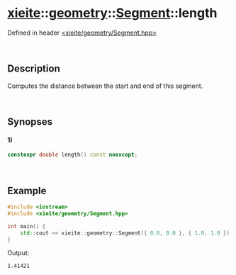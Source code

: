 # [xieite](../../../xieite.md)\:\:[geometry](../../../geometry.md)\:\:[Segment](../../Segment.md)\:\:length
Defined in header [<xieite/geometry/Segment.hpp>](../../../../include/xieite/geometry/Segment.hpp)

&nbsp;

## Description
Computes the distance between the start and end of this segment.

&nbsp;

## Synopses
#### 1)
```cpp
constexpr double length() const noexcept;
```

&nbsp;

## Example
```cpp
#include <iostream>
#include <xieite/geometry/Segment.hpp>

int main() {
    std::cout << xieite::geometry::Segment({ 0.0, 0.0 }, { 1.0, 1.0 }).length() << '\n';
}
```
Output:
```
1.41421
```
